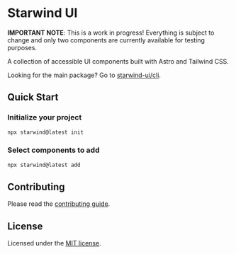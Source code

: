 # Starwind UI

**IMPORTANT NOTE**: This is a work in progress! Everything is subject to change and only two components are currently available for testing purposes.

A collection of accessible UI components built with Astro and Tailwind CSS.

Looking for the main package? Go to [starwind-ui/cli](/packages/cli/README.md).

## Quick Start

### Initialize your project

```bash
npx starwind@latest init
```

### Select components to add

```bash
npx starwind@latest add
```

## Contributing

Please read the [contributing guide](/CONTRIBUTING.md).

## License

Licensed under the [MIT license](/LICENSE.md).
